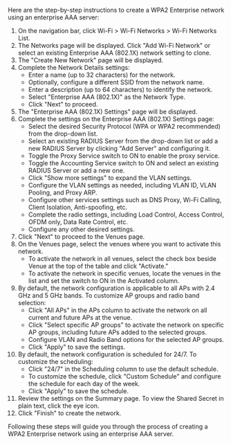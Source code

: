 Here are the step-by-step instructions to create a WPA2 Enterprise network using an enterprise AAA server:

1. On the navigation bar, click Wi-Fi > Wi-Fi Networks > Wi-Fi Networks List.
2. The Networks page will be displayed. Click "Add Wi-Fi Network" or select an existing Enterprise AAA (802.1X) network setting to clone.
3. The "Create New Network" page will be displayed.
4. Complete the Network Details settings:
   - Enter a name (up to 32 characters) for the network.
   - Optionally, configure a different SSID from the network name.
   - Enter a description (up to 64 characters) to identify the network.
   - Select "Enterprise AAA (802.1X)" as the Network Type.
   - Click "Next" to proceed.
5. The "Enterprise AAA (802.1X) Settings" page will be displayed.
6. Complete the settings on the Enterprise AAA (802.1X) Settings page:
   - Select the desired Security Protocol (WPA or WPA2 recommended) from the drop-down list.
   - Select an existing RADIUS Server from the drop-down list or add a new RADIUS Server by clicking "Add Server" and configuring it.
   - Toggle the Proxy Service switch to ON to enable the proxy service.
   - Toggle the Accounting Service switch to ON and select an existing RADIUS Server or add a new one.
   - Click "Show more settings" to expand the VLAN settings.
   - Configure the VLAN settings as needed, including VLAN ID, VLAN Pooling, and Proxy ARP.
   - Configure other services settings such as DNS Proxy, Wi-Fi Calling, Client Isolation, Anti-spoofing, etc.
   - Complete the radio settings, including Load Control, Access Control, OFDM only, Data Rate Control, etc.
   - Configure any other desired settings.
7. Click "Next" to proceed to the Venues page.
8. On the Venues page, select the venues where you want to activate this network.
   - To activate the network in all venues, select the check box beside Venue at the top of the table and click "Activate."
   - To activate the network in specific venues, locate the venues in the list and set the switch to ON in the Activated column.
9. By default, the network configuration is applicable to all APs with 2.4 GHz and 5 GHz bands. To customize AP groups and radio band selection:
   - Click "All APs" in the APs column to activate the network on all current and future APs at the venue.
   - Click "Select specific AP groups" to activate the network on specific AP groups, including future APs added to the selected groups.
   - Configure VLAN and Radio Band options for the selected AP groups.
   - Click "Apply" to save the settings.
10. By default, the network configuration is scheduled for 24/7. To customize the scheduling:
    - Click "24/7" in the Scheduling column to use the default schedule.
    - To customize the schedule, click "Custom Schedule" and configure the schedule for each day of the week.
    - Click "Apply" to save the schedule.
11. Review the settings on the Summary page. To view the Shared Secret in plain text, click the eye icon.
12. Click "Finish" to create the network.

Following these steps will guide you through the process of creating a WPA2 Enterprise network using an enterprise AAA server.
